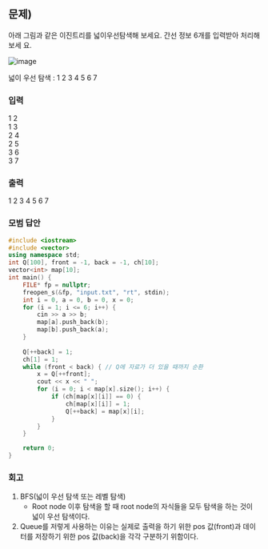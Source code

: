 ﻿## 문제)
아래 그림과 같은 이진트리를 넓이우선탐색해 보세요. 간선 정보 6개를 입력받아 처리해보세
요.

![image](https://user-images.githubusercontent.com/75019048/175427734-14b043d6-9791-407b-bb31-d8035e49ffd8.png)

넓이 우선 탐색 : 1 2 3 4 5 6 7

### 입력
1 2\
1 3\
2 4\
2 5\
3 6\
3 7


### 출력
1 2 3 4 5 6 7 

### 모범 답안
``` Cpp
#include <iostream>
#include <vector>
using namespace std;
int Q[100], front = -1, back = -1, ch[10];
vector<int> map[10];
int main() {
    FILE* fp = nullptr;
    freopen_s(&fp, "input.txt", "rt", stdin);
    int i = 0, a = 0, b = 0, x = 0;
    for (i = 1; i <= 6; i++) {
        cin >> a >> b;
        map[a].push_back(b);
        map[b].push_back(a);
    }
    
    Q[++back] = 1;
    ch[1] = 1;
    while (front < back) { // Q에 자료가 더 있을 때까지 순환
        x = Q[++front];
        cout << x << " ";
        for (i = 0; i < map[x].size(); i++) {
            if (ch[map[x][i]] == 0) {
                ch[map[x][i]] = 1;
                Q[++back] = map[x][i];
            }
        }
    }

    return 0;
}
```

### 회고

1. BFS(넓이 우선 탐색 또는 레벨 탐색) 
   - Root node 이후 탐색을 할 때 root node의 자식들을 모두 탐색을 하는 것이 넓이 우선 탐색이다.
2. Queue를 저렇게 사용하는 이유는 실제로 출력을 하기 위한 pos 값(front)과 데이터를 저장하기 위한 pos 값(back)을 각각 구분하기 위함이다.

